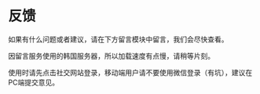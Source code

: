 # 反馈

如果有什么问题或者建议，请在下方留言模块中留言，我们会尽快查看。

因留言服务使用的韩国服务器，所以加载速度有点慢，请稍等片刻。  

使用时请先点击社交网站登录，移动端用户请不要使用微信登录（有坑），建议在PC端提交意见。